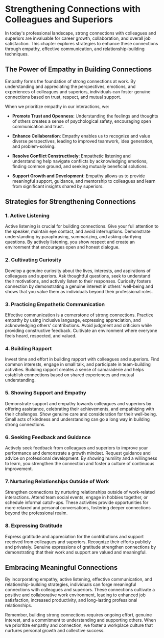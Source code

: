 Strengthening Connections with Colleagues and Superiors
================================================================

In today's professional landscape, strong connections with colleagues and superiors are invaluable for career growth, collaboration, and overall job satisfaction. This chapter explores strategies to enhance these connections through empathy, effective communication, and relationship-building techniques.

The Power of Empathy in Building Connections
--------------------------------------------

Empathy forms the foundation of strong connections at work. By understanding and appreciating the perspectives, emotions, and experiences of colleagues and superiors, individuals can foster genuine connections based on trust, respect, and mutual support.

When we prioritize empathy in our interactions, we:

* **Promote Trust and Openness**: Understanding the feelings and thoughts of others creates a sense of psychological safety, encouraging open communication and trust.

* **Enhance Collaboration**: Empathy enables us to recognize and value diverse perspectives, leading to improved teamwork, idea generation, and problem-solving.

* **Resolve Conflict Constructively**: Empathetic listening and understanding help navigate conflicts by acknowledging emotions, finding common ground, and seeking mutually beneficial solutions.

* **Support Growth and Development**: Empathy allows us to provide meaningful support, guidance, and mentorship to colleagues and learn from significant insights shared by superiors.

Strategies for Strengthening Connections
----------------------------------------

### 1. Active Listening

Active listening is crucial for building connections. Give your full attention to the speaker, maintain eye contact, and avoid interruptions. Demonstrate understanding by paraphrasing, summarizing, and asking clarifying questions. By actively listening, you show respect and create an environment that encourages open and honest dialogue.

### 2. Cultivating Curiosity

Develop a genuine curiosity about the lives, interests, and aspirations of colleagues and superiors. Ask thoughtful questions, seek to understand their motivations, and actively listen to their responses. Curiosity fosters connection by demonstrating a genuine interest in others' well-being and shows that you value them as individuals beyond their professional roles.

### 3. Practicing Empathetic Communication

Effective communication is a cornerstone of strong connections. Practice empathy by using inclusive language, expressing appreciation, and acknowledging others' contributions. Avoid judgment and criticism while providing constructive feedback. Cultivate an environment where everyone feels heard, respected, and valued.

### 4. Building Rapport

Invest time and effort in building rapport with colleagues and superiors. Find common interests, engage in small talk, and participate in team-building activities. Building rapport creates a sense of camaraderie and helps establish connections based on shared experiences and mutual understanding.

### 5. Showing Support and Empathy

Demonstrate support and empathy towards colleagues and superiors by offering assistance, celebrating their achievements, and empathizing with their challenges. Show genuine care and consideration for their well-being. Small acts of kindness and understanding can go a long way in building strong connections.

### 6. Seeking Feedback and Guidance

Actively seek feedback from colleagues and superiors to improve your performance and demonstrate a growth mindset. Request guidance and advice on professional development. By showing humility and a willingness to learn, you strengthen the connection and foster a culture of continuous improvement.

### 7. Nurturing Relationships Outside of Work

Strengthen connections by nurturing relationships outside of work-related interactions. Attend team social events, engage in hobbies together, or schedule informal catch-ups. These activities provide opportunities for more relaxed and personal conversations, fostering deeper connections beyond the professional realm.

### 8. Expressing Gratitude

Express gratitude and appreciation for the contributions and support received from colleagues and superiors. Recognize their efforts publicly and privately. Genuine expressions of gratitude strengthen connections by demonstrating that their work and support are valued and meaningful.

Embracing Meaningful Connections
--------------------------------

By incorporating empathy, active listening, effective communication, and relationship-building strategies, individuals can forge meaningful connections with colleagues and superiors. These connections cultivate a positive and collaborative work environment, leading to enhanced job satisfaction, increased productivity, and long-lasting professional relationships.

Remember, building strong connections requires ongoing effort, genuine interest, and a commitment to understanding and supporting others. When we prioritize empathy and connection, we foster a workplace culture that nurtures personal growth and collective success.
